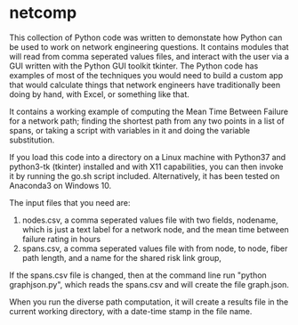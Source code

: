 # netcomp
This collection of Python code was written to demonstate how Python can be used to work on network engineering questions.
It contains modules that will read from comma seperated values files, and interact with the user via a GUI written with
the Python GUI toolkit tkinter.  The Python code has examples of most of the techniques you would need to build a custom 
app that would calculate things that network engineers have traditionally been doing by hand, with Excel, or something
like that.

It contains a working example of computing the Mean Time Between Failure for a network path; finding the shortest path from any two points
in a list of spans, or taking a script with variables in it and doing the variable substitution.


If you load this code into a directory on a Linux machine with Python37 and python3-tk (tkinter) installed and with X11 capabilities,
you can then invoke it by running the go.sh script included.  Alternatively, it has been tested on Anaconda3 on Windows 10.

The input  files that you need are:
  1. nodes.csv, a comma seperated values file with two fields, nodename, which is just a text label for a network node,
     and the mean time between failure rating in hours
  2. spans.csv, a comma seperated values file with from node, to node, fiber path length, and a name for the shared risk link group,
  
  If the spans.csv file is changed, then 
  at the command line run "python graphjson.py", which reads the spans.csv and will create the file graph.json.
  
  When you run the diverse path computation, it will create a results file in the current working directory, with a date-time stamp in the file name.
  
